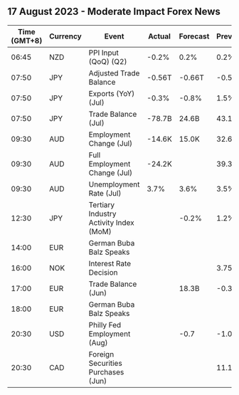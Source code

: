 ## 17 August 2023 - Moderate Impact Forex News

| Time (GMT+8) | Currency | Event | Actual | Forecast | Previous |
|------|----------|-------|--------|----------|----------|
| 06:45 | NZD | PPI Input (QoQ) (Q2) | -0.2% | 0.2% | 0.2% |
| 07:50 | JPY | Adjusted Trade Balance | -0.56T | -0.66T | -0.54T |
| 07:50 | JPY | Exports (YoY) (Jul) | -0.3% | -0.8% | 1.5% |
| 07:50 | JPY | Trade Balance (Jul) | -78.7B | 24.6B | 43.1B |
| 09:30 | AUD | Employment Change (Jul) | -14.6K | 15.0K | 32.6K |
| 09:30 | AUD | Full Employment Change (Jul) | -24.2K |  | 39.3K |
| 09:30 | AUD | Unemployment Rate (Jul) | 3.7% | 3.6% | 3.5% |
| 12:30 | JPY | Tertiary Industry Activity Index (MoM) |  | -0.2% | 1.2% |
| 14:00 | EUR | German Buba Balz Speaks |  |  |  |
| 16:00 | NOK | Interest Rate Decision |  |  | 3.75% |
| 17:00 | EUR | Trade Balance (Jun) |  | 18.3B | -0.3B |
| 18:00 | EUR | German Buba Balz Speaks |  |  |  |
| 20:30 | USD | Philly Fed Employment (Aug) |  | -0.7 | -1.0 |
| 20:30 | CAD | Foreign Securities Purchases (Jun) |  |  | 11.16B |
